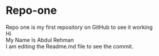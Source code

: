 # Repo-one
Repo one is my first repository on GitHub to see it working
<br>
Hi
<br>
My Name Is Abdul Rehman
<br>
I am editing the Readme.md file to see the commit.
